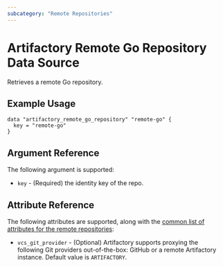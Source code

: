 ```yaml
---
subcategory: "Remote Repositories"
---
```

# Artifactory Remote Go Repository Data Source

Retrieves a remote Go repository.

## Example Usage

```hcl
data "artifactory_remote_go_repository" "remote-go" {
  key = "remote-go"
}
```

## Argument Reference

The following argument is supported:

* `key` - (Required) the identity key of the repo.

## Attribute Reference

The following attributes are supported, along with the [common list of attributes for the remote repositories](../resources/remote.md):

* `vcs_git_provider` - (Optional) Artifactory supports proxying the following Git providers out-of-the-box: GitHub or a remote Artifactory instance. Default value is `ARTIFACTORY`.

